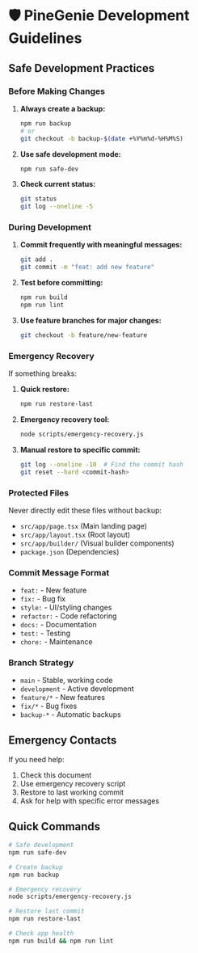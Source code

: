 # 🛡️ PineGenie Development Guidelines

## Safe Development Practices

### Before Making Changes

1. **Always create a backup:**
   ```bash
   npm run backup
   # or
   git checkout -b backup-$(date +%Y%m%d-%H%M%S)
   ```

2. **Use safe development mode:**
   ```bash
   npm run safe-dev
   ```

3. **Check current status:**
   ```bash
   git status
   git log --oneline -5
   ```

### During Development

1. **Commit frequently with meaningful messages:**
   ```bash
   git add .
   git commit -m "feat: add new feature"
   ```

2. **Test before committing:**
   ```bash
   npm run build
   npm run lint
   ```

3. **Use feature branches for major changes:**
   ```bash
   git checkout -b feature/new-feature
   ```

### Emergency Recovery

If something breaks:

1. **Quick restore:**
   ```bash
   npm run restore-last
   ```

2. **Emergency recovery tool:**
   ```bash
   node scripts/emergency-recovery.js
   ```

3. **Manual restore to specific commit:**
   ```bash
   git log --oneline -10  # Find the commit hash
   git reset --hard <commit-hash>
   ```

### Protected Files

Never directly edit these files without backup:
- `src/app/page.tsx` (Main landing page)
- `src/app/layout.tsx` (Root layout)
- `src/app/builder/` (Visual builder components)
- `package.json` (Dependencies)

### Commit Message Format

- `feat:` - New feature
- `fix:` - Bug fix
- `style:` - UI/styling changes
- `refactor:` - Code refactoring
- `docs:` - Documentation
- `test:` - Testing
- `chore:` - Maintenance

### Branch Strategy

- `main` - Stable, working code
- `development` - Active development
- `feature/*` - New features
- `fix/*` - Bug fixes
- `backup-*` - Automatic backups

## Emergency Contacts

If you need help:
1. Check this document
2. Use emergency recovery script
3. Restore to last working commit
4. Ask for help with specific error messages

## Quick Commands

```bash
# Safe development
npm run safe-dev

# Create backup
npm run backup

# Emergency recovery
node scripts/emergency-recovery.js

# Restore last commit
npm run restore-last

# Check app health
npm run build && npm run lint
```